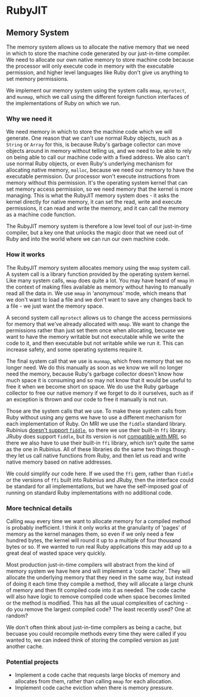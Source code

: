 # RubyJIT

## Memory System

The memory system allows us to allocate the native memory that we need in which
to store the machine code generated by our just-in-time compiler. We need to
allocate our own native memory to store machine code because the processor will
only execute code in memory with the executable permission, and higher level
languages like Ruby don't give us anything to set memory permissions.

We implement our memory system using the system calls `mmap`, `mprotect`, and
`munmap`, which we call using the different foreign function interfaces of the
implementations of Ruby on which we run.

### Why we need it

We need memory in which to store the machine code which we will generate. One
reason that we can't use normal Ruby objects, such as a `String` or `Array` for
this, is because Ruby's garbage collector can move objects around in memory
without telling us, and we need to be able to rely on being able to call our
machine code with a fixed address. We also can't use normal Ruby objects, or
even Ruby's underlying mechanism for allocating native memory, `malloc`, because
we need our memory to have the executable permission. Our processor won't
execute instructions from memory without this permission. It's the operating
system kernel that can set memory access permission, so we need memory that the
kernel is more managing. This is what the RubyJIT memory system does - it asks
the kernel directly for native memory, it can set the read, write and execute
permissions, it can read and write the memory, and it can call the memory as a
machine code function.

The RubyJIT memory system is therefore a low level tool of our just-in-time
compiler, but a key one that unlocks the magic door that we need out of Ruby
and into the world where we can run our own machine code.

### How it works

The RubyJIT memory system allocates memory using the `mmap` system call. A
system call is a library function provided by the operating system kernel. Like
many system calls, `mmap` does quite a lot. You may have heard of `mmap` in the
context of making files available as memory without having to manually read all
the data in. We use `mmap` in 'anonymous' mode, which means that we don't want
to load a file and we don't want to save any changes back to a file - we just
want the memory space.

A second system call `mprotect` allows us to change the access permissions for
memory that we've already allocated with `mmap`. We want to change the
permissions rather than just set them once when allocating, becuase we want to
have the memory writable but not executable while we write the code to it, and
then executable but not writable while we run it. This can increase safety, and
some operating systems require it.

The final system call that we use is `munmap`, which frees memory that we no
longer need. We do this manually as soon as we know we will no longer need the
memory, because Ruby's garbage collector doesn't know how much space it is
consuming and so may not know that it would be useful to free it when we become
short on space. We do use the Ruby garbage collector to free our native memory
if we forget to do it ourselves, such as if an exception is thrown and our code
to free it manually is not run.

Those are the system calls that we use. To make these system calls from Ruby
without using any gems we have to use a different mechanism for each
implementation of Ruby. On MRI we use the `fiddle` standard library. Rubinius
[doesn't support `fiddle`](rbx-fiddle), so there we use their built-in `ffi`
library. JRuby does support `fiddle`, but its version is not [compatible with
MRI](jruby-fiddle), so there we also have to use their built-in `ffi` library,
which isn't quite the same as the one in Rubinius. All of these libraries do the
same two things though - they let us call native functions from Ruby, and then
let us read and write native memory based on native addresses.

[rbx-fiddle]: https://github.com/rubinius/rubinius/issues/3387
[jruby-fiddle]: https://github.com/jruby/jruby/issues/3462

We could simplify our code here. If we used the `ffi` gem, rather than `fiddle`
or the versions of `ffi` built into Rubinius and JRuby, then the interface could
be standard for all implementations, but we have the self-imposed goal of
running on standard Ruby implementations with no additional code.

### More technical details

Calling `mmap` every time we want to allocate memory for a compiled method is
probably inefficient. I think it only works at the granularity of 'pages' of
memory as the kernel manages them, so even if we only need a few hundred bytes,
the kernel will round it up to a multiple of four thousand bytes or so. If we
wanted to run real Ruby applications this may add up to a great deal of wasted
space very quickly.

Most production just-in-time compilers will abstract from the kind of memory
system we have here and will implement a 'code cache'. They will allocate the
underlying memory that they need in the same way, but instead of doing it each
time they compile a method, they will allocate a large chunk of memory and then
fit compiled code into it as needed. The code cache will also have logic to
remove compiled code when space becomes limited or the method is modified. This
has all the usual complexities of caching - do you remove the largest compiled
code? The least recently used? One at random?

We don't often think about just-in-time compilers as being a cache, but becuase
you could recompile methods every time they were called if you wanted to, we can
indeed think of storing the compiled version as just another cache.

### Potential projects

* Implement a code cache that requests large blocks of memory and allocates from
  them, rather than calling `mmap` for each allocation.
* Implement code cache eviction when there is memory pressure.
